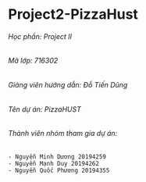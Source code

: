 # Project2-PizzaHust
###### Học phần: Project II
###### Mã lớp: 716302
###### Giảng viên hướng dẫn: Đỗ Tiến Dũng
###### Tên dự án: PizzaHUST
###### Thành viên nhóm tham gia dự án:
    - Nguyễn Minh Dương 20194259
    - Nguyễn Mạnh Duy 20194262
    - Nguyễn Quốc Phương 20194355
